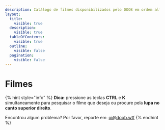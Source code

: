 ```yaml
---
description: Catálogo de filmes disponibilizados pelo DOOB em ordem alfabética.
layout:
  title:
    visible: true
  description:
    visible: true
  tableOfContents:
    visible: true
  outline:
    visible: false
  pagination:
    visible: false
---
```


# Filmes

{% hint style="info" %}
**Dica:** pressione as teclas **CTRL** e **K** simultaneamente para pesquisar o filme que deseja ou procure pela **lupa no canto superior direito**.

Encontrou algum problema? Por favor, reporte em: [oi@doob.wtf](mailto:oi@doob.wtf)
{% endhint %}
